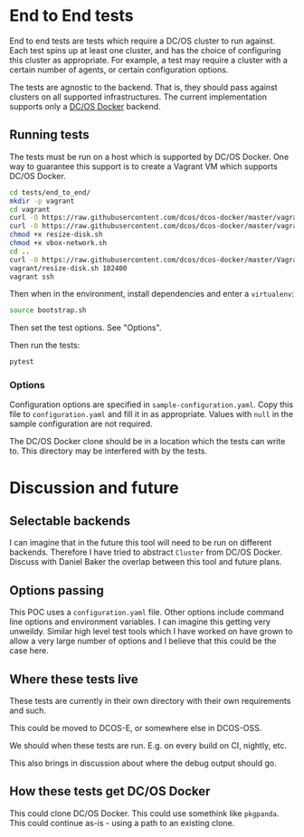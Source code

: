 # End to End tests

End to end tests are tests which require a DC/OS cluster to run against.
Each test spins up at least one cluster, and has the choice of configuring this cluster as appropriate.
For example, a test may require a cluster with a certain number of agents, or certain configuration options.

The tests are agnostic to the backend.
That is, they should pass against clusters on all supported infrastructures.
The current implementation supports only a [DC/OS Docker](https://github.com/dcos/dcos-docker) backend.

## Running tests

The tests must be run on a host which is supported by DC/OS Docker.
One way to guarantee this support is to create a Vagrant VM which supports DC/OS Docker.

```sh
cd tests/end_to_end/
mkdir -p vagrant
cd vagrant
curl -O https://raw.githubusercontent.com/dcos/dcos-docker/master/vagrant/resize-disk.sh
curl -O https://raw.githubusercontent.com/dcos/dcos-docker/master/vagrant/vbox-network.sh
chmod +x resize-disk.sh
chmod +x vbox-network.sh
cd ..
curl -O https://raw.githubusercontent.com/dcos/dcos-docker/master/Vagrantfile
vagrant/resize-disk.sh 102400
vagrant ssh
```

Then when in the environment, install dependencies and enter a `virtualenv`:

```sh
source bootstrap.sh
```

Then set the test options.
See "Options".

Then run the tests:

```sh
pytest
```

### Options

Configuration options are specified in `sample-configuration.yaml`.
Copy this file to `configuration.yaml` and fill it in as appropriate.
Values with `null` in the sample configuration are not required.

The DC/OS Docker clone should be in a location which the tests can write to.
This directory may be interfered with by the tests.


# Discussion and future

## Selectable backends

I can imagine that in the future this tool will need to be run on different backends.
Therefore I have tried to abstract `Cluster` from DC/OS Docker.
Discuss with Daniel Baker the overlap between this tool and future plans.

## Options passing

This POC uses a `configuration.yaml` file.
Other options include command line options and environment variables.
I can imagine this getting very unweildy.
Similar high level test tools which I have worked on have grown to allow a very large number of options and I believe that this could be the case here.

## Where these tests live

These tests are currently in their own directory with their own requirements and such.

This could be moved to DCOS-E, or somewhere else in DCOS-OSS.

We should when these tests are run.
E.g. on every build on CI, nightly, etc.

This also brings in discussion about where the debug output should go.

## How these tests get DC/OS Docker

This could clone DC/OS Docker.
This could use somethink like `pkgpanda`.
This could continue as-is - using a path to an existing clone.
